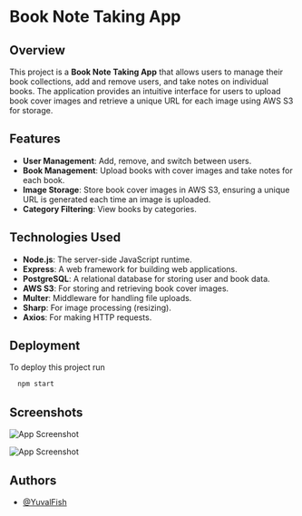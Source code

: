 # Book Note Taking App

## Overview
This project is a **Book Note Taking App** that allows users to manage their book collections, add and remove users, and take notes on individual books. The application provides an intuitive interface for users to upload book cover images and retrieve a unique URL for each image using AWS S3 for storage.

## Features
- **User Management**: Add, remove, and switch between users.
- **Book Management**: Upload books with cover images and take notes for each book.
- **Image Storage**: Store book cover images in AWS S3, ensuring a unique URL is generated each time an image is uploaded.
- **Category Filtering**: View books by categories.

## Technologies Used
- **Node.js**: The server-side JavaScript runtime.
- **Express**: A web framework for building web applications.
- **PostgreSQL**: A relational database for storing user and book data.
- **AWS S3**: For storing and retrieving book cover images.
- **Multer**: Middleware for handling file uploads.
- **Sharp**: For image processing (resizing).
- **Axios**: For making HTTP requests.

## Deployment

To deploy this project run

```bash
  npm start
```

## Screenshots

![App Screenshot](https://i.imgur.com/EnyitQw.png)

![App Screenshot](https://i.imgur.com/FF9uQnO.png)

## Authors

- [@YuvalFish](https://www.github.com/YuvalFish)